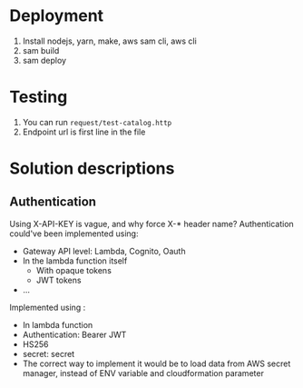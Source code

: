 # Deployment

1. Install nodejs, yarn, make, aws sam cli, aws cli
2. sam build
3. sam deploy

# Testing

1. You can run `request/test-catalog.http`
2. Endpoint url is first line in the file

# Solution descriptions

## Authentication

Using X-API-KEY is vague, and why force X-* header name? Authentication could've been implemented using:

* Gateway API level: Lambda, Cognito, Oauth
* In the lambda function itself
    * With opaque tokens
    * JWT tokens
* ...

Implemented using :

* In lambda function
* Authentication: Bearer JWT
* HS256
* secret: secret
* The correct way to implement it would be to load data from AWS secret manager, instead of ENV variable and
  cloudformation parameter